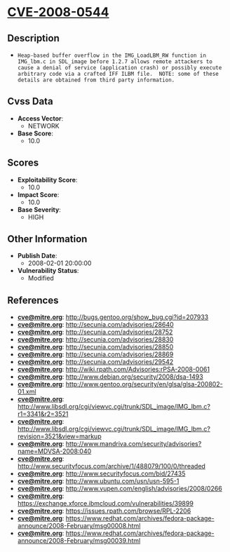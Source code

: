 
# [CVE-2008-0544](https://cve.mitre.org/cgi-bin/cvename.cgi?name=CVE-2008-0544)

## Description

- `Heap-based buffer overflow in the IMG_LoadLBM_RW function in IMG_lbm.c in SDL_image before 1.2.7 allows remote attackers to cause a denial of service (application crash) or possibly execute arbitrary code via a crafted IFF ILBM file.  NOTE: some of these details are obtained from third party information.`

## Cvss Data

- **Access Vector**:
  - NETWORK
- **Base Score**:
  - 10.0

## Scores

- **Exploitability Score**:
  - 10.0
- **Impact Score**:
  - 10.0
- **Base Severity**:
  - HIGH

## Other Information

- **Publish Date**:
  - 2008-02-01 20:00:00
- **Vulnerability Status**:
  - Modified

## References

- **cve@mitre.org**: http://bugs.gentoo.org/show_bug.cgi?id=207933
- **cve@mitre.org**: http://secunia.com/advisories/28640
- **cve@mitre.org**: http://secunia.com/advisories/28752
- **cve@mitre.org**: http://secunia.com/advisories/28830
- **cve@mitre.org**: http://secunia.com/advisories/28850
- **cve@mitre.org**: http://secunia.com/advisories/28869
- **cve@mitre.org**: http://secunia.com/advisories/29542
- **cve@mitre.org**: http://wiki.rpath.com/Advisories:rPSA-2008-0061
- **cve@mitre.org**: http://www.debian.org/security/2008/dsa-1493
- **cve@mitre.org**: http://www.gentoo.org/security/en/glsa/glsa-200802-01.xml
- **cve@mitre.org**: http://www.libsdl.org/cgi/viewvc.cgi/trunk/SDL_image/IMG_lbm.c?r1=3341&r2=3521
- **cve@mitre.org**: http://www.libsdl.org/cgi/viewvc.cgi/trunk/SDL_image/IMG_lbm.c?revision=3521&view=markup
- **cve@mitre.org**: http://www.mandriva.com/security/advisories?name=MDVSA-2008:040
- **cve@mitre.org**: http://www.securityfocus.com/archive/1/488079/100/0/threaded
- **cve@mitre.org**: http://www.securityfocus.com/bid/27435
- **cve@mitre.org**: http://www.ubuntu.com/usn/usn-595-1
- **cve@mitre.org**: http://www.vupen.com/english/advisories/2008/0266
- **cve@mitre.org**: https://exchange.xforce.ibmcloud.com/vulnerabilities/39899
- **cve@mitre.org**: https://issues.rpath.com/browse/RPL-2206
- **cve@mitre.org**: https://www.redhat.com/archives/fedora-package-announce/2008-February/msg00008.html
- **cve@mitre.org**: https://www.redhat.com/archives/fedora-package-announce/2008-February/msg00039.html
